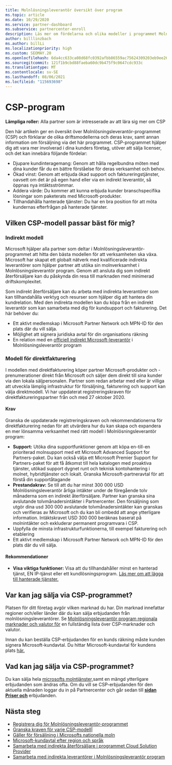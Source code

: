 ```yaml
---
title: Molnlösningsleverantör översikt över program
ms.topic: article
ms.date: 10/29/2020
ms.service: partner-dashboard
ms.subservice: partnercenter-enroll
description: Läs mer om fördelarna och olika modeller i programmet Molnlösningsleverantör (CSP) för att hjälpa din verksamhet att växa med nya kunder och ny expertis.
author: billlinzbach
ms.author: billLi
ms.localizationpriority: high
ms.custom: SEOMAY.20
ms.openlocfilehash: 6da4cc633ca08d68fc0392afbb86559ac75624309203eb9ee264e80237c741b2
ms.sourcegitcommit: 121f1b9cbd88faeba60dc9b475f9c0647cdc933c
ms.translationtype: MT
ms.contentlocale: sv-SE
ms.lasthandoff: 08/06/2021
ms.locfileid: "115693698"
---
```

# <a name="cloud-solution-provider-program"></a>CSP-program 

**Lämpliga roller:** Alla partner som är intresserade av att lära sig mer om CSP

Den här artikeln ger en översikt över Molnlösningsleverantör-programmet (CSP) och förklarar de olika driftsmodellerna och deras krav, samt annan information om försäljning via det här programmet.  CSP-programmet hjälper dig att vara mer involverad i dina kunders företag, utöver att sälja licenser, och det kan innebära följande fördelar: 

- Djupare kundinteragemang: Genom att hålla regelbundna möten med dina kunder får du en bättre förståelse för deras verksamhet och behov.
- Ökad vinst: Genom att erbjuda ökad support och faktureringstjänster, oavsett om det är på egen hand eller via en indirekt leverantör, så öppnas nya intäktsströmmar.  
- Addera värde: Du kommer att kunna erbjuda kunder branschspecifika lösningar som paketerats med Microsoft-produkter.
- Tillhandahålla hanterade tjänster: Du har en bra position för att möta kundernas efterfrågan på hanterade tjänster. 

## <a name="which-csp-model-is-best-for-me"></a>Vilken CSP-modell passar bäst för mig?

### <a name="indirect-model"></a>Indirekt modell

Microsoft hjälper alla partner som deltar i Molnlösningsleverantör-programmet att hitta den bästa modellen för att verksamheten ska växa. Microsoft har skapat ett globalt nätverk med kvalificerade indirekta leverantörer som hjälper partner att utöka sin molnverksamhet i Molnlösningsleverantör program. Genom att ansluta dig som indirekt återförsäljare kan du påskynda din resa till marknaden med minimerad driftskomplexitet. 

Som indirekt återförsäljare kan du arbeta med indirekta leverantörer som kan tillhandahålla verktyg och resurser som hjälper dig att hantera din kundrelation. Med den indirekta modellen kan du köpa från en indirekt leverantör som kan samarbeta med dig för kundsupport och fakturering.
Det här behöver du: 

- Ett aktivt medlemskap i Microsoft Partner Network och MPN-ID för den plats där du vill sälja.
- Möjlighet att signera juridiska avtal för din organisations räkning
- En relation med en [officiell indirekt Microsoft-leverantör](https://partnercenter.microsoft.com/partner/find-a-provider) i Molnlösningsleverantör program

### <a name="direct-bill-model"></a>Modell för direktfakturering

I modellen med direktfakturering köper partner Microsoft-produkter och -prenumerationer direkt från Microsoft och säljer dem direkt till sina kunder via den lokala säljpersonalen. Partner som redan arbetar med eller är villiga att utveckla lämplig infrastruktur för försäljning, fakturering och support kan välja direktmodell. Vi har uppdaterat registreringskraven för direktfaktureringspartner från och med 27 oktober 2020.

#### <a name="requirements"></a>Krav

Granska de uppdaterade registreringskraven och rekommendationerna för direktfakturering nedan för att utvärdera hur du kan skapa och expandera en mer lönsamma verksamhet med rätt modell i Molnlösningsleverantör program:  

- **Support:** Utöka dina supportfunktioner genom att köpa en-till-en prioriterad molnsupport med ett Microsoft Advanced Support for Partners-paket. Du kan också välja ett Microsoft Premier Support for Partners-paket för att få åtkomst till hela katalogen med proaktiva tjänster, utökad support dygnet runt och teknisk kontohantering i molnet, hybridtjänster och lokalt. Granska Microsoft-partneravtal för att förstå din supportåtagande
- **Prestandakrav:** Se till att du har minst 300 000 USD Molnlösningsleverantör årliga intäkter under de föregående tolv månaderna som en indirekt återförsäljare. Partner kan granska sina avslutande tolvmånadersintäkter i Partnercenter. Den försäljning som utgör dina usd 300 000 avslutande tolvmånadersintäkter kan granskas och verifieras av Microsoft och du kan bli ombedd att ange ytterligare information. Intäktskravet USD 300 000 beräknas baserat på molnintäkter och exkluderar permanent programvara i CSP.
- Uppfylla de minsta infrastrukturfunktionerna, till exempel fakturering och etablering
- Ett aktivt medlemskap i Microsoft Partner Network och MPN-ID för den plats där du vill sälja.

#### <a name="recommendations"></a>Rekommendationer

- **Visa viktiga funktioner:** Visa att du tillhandahåller minst en hanterad tjänst, EN IP-tjänst eller ett kundlösningsprogram. [Läs mer om att lägga till hanterade tjänster.](https://partner.microsoft.com/solutions/managed-services) 

## <a name="where-can-i-sell-through-the-csp-program"></a>Var kan jag sälja via CSP-programmet?

Platsen för ditt företag avgör vilken marknad du har. Din marknad innefattar regioner och/eller länder där du kan sälja erbjudanden från molnlösningsleverantörer. Se [Molnlösningsleverantör program regionala marknader och valutor för](regional-authorization-overview.md) en fullständig lista över CSP-marknader och valutor.

Innan du kan beställa CSP-erbjudanden för en kunds räkning måste kunden signera Microsoft-kundavtal. Du hittar Microsoft-kundavtal för kundens plats [här.](agreements.md)  

## <a name="what-can-i-sell-through-the-csp-program"></a>Vad kan jag sälja via CSP-programmet?

Du kan sälja hela [microsofts molntjänster,](https://partner.microsoft.com/cloud-solution-provider/products-and-services)samt en mängd ytterligare erbjudanden som ändras ofta. Om du vill se CSP-erbjudanden för den aktuella månaden loggar du in på Partnercenter och går sedan till [**sidan Priser och**](https://partnercenter.microsoft.com/pcv/sales) erbjudanden.

## <a name="next-steps"></a>Nästa steg

- [Registrera dig för Molnlösningsleverantör-programmet](enrolling-in-the-csp-program.md)
- [Granska kraven för varje CSP-modell](https://partnercenter.microsoft.com/partner/cloud-solution-provider)|
- [Gäller för försäljning i Microsofts nationella moln](csp-national-clouds-overview.md)
- [Microsoft-kundavtal efter region och språk](agreements.md)
- [Samarbeta med indirekta återförsäljare i programmet Cloud Solution Provider](indirect-provider-tasks-in-partner-center.md)
- [Samarbeta med indirekta leverantörer i Molnlösningsleverantör program](indirect-reseller-tasks-in-partner-center.md)
